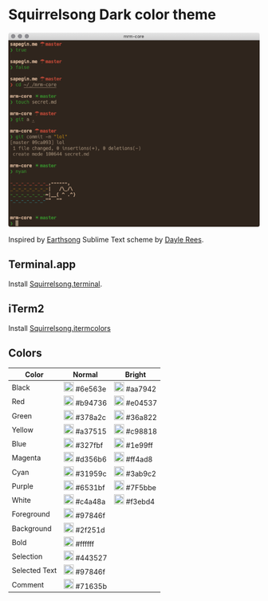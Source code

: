 # Squirrelsong Dark color theme

![Squirrelsong dark terminal color theme](squirrelsong_terminal.png)

Inspired by [Earthsong](https://github.com/daylerees/colour-schemes/blob/master/README.md#earthsong) Sublime Text scheme by [Dayle Rees](https://github.com/daylerees).

## Terminal.app

Install [Squirrelsong.terminal](https://raw.githubusercontent.com/sapegin/squirrelsong/master/Squirrelsong.terminal).

## iTerm2

Install [Squirrelsong.itermcolors](https://raw.githubusercontent.com/sapegin/squirrelsong/master/Squirrelsong.itermcolors)

## Colors

| Color   | Normal      | Bright      |
| ------- | ----------- | ----------- |
| Black   | <img src="http://www.thecolorapi.com/id?format=svg&named=false&hex=6e563e" width="20" height="20" alt=""> #6e563e  | <img src="http://www.thecolorapi.com/id?format=svg&named=false&hex=aa7942" width="20" height="20" alt=""> #aa7942 | 
| Red     | <img src="http://www.thecolorapi.com/id?format=svg&named=false&hex=b94736" width="20" height="20" alt=""> #b94736   | <img src="http://www.thecolorapi.com/id?format=svg&named=false&hex=e04537" width="20" height="20" alt=""> #e04537  |
| Green   | <img src="http://www.thecolorapi.com/id?format=svg&named=false&hex=378a2c" width="20" height="20" alt=""> #378a2c   | <img src="http://www.thecolorapi.com/id?format=svg&named=false&hex=36a822" width="20" height="20" alt=""> #36a822  |
| Yellow  | <img src="http://www.thecolorapi.com/id?format=svg&named=false&hex=a37515" width="20" height="20" alt=""> #a37515  | <img src="http://www.thecolorapi.com/id?format=svg&named=false&hex=c98818" width="20" height="20" alt=""> #c98818  |
| Blue    | <img src="http://www.thecolorapi.com/id?format=svg&named=false&hex=327fbf" width="20" height="20" alt=""> #327fbf | <img src="http://www.thecolorapi.com/id?format=svg&named=false&hex=1e99ff" width="20" height="20" alt=""> #1e99ff  |
| Magenta | <img src="http://www.thecolorapi.com/id?format=svg&named=false&hex=d356b6" width="20" height="20" alt=""> #d356b6  | <img src="http://www.thecolorapi.com/id?format=svg&named=false&hex=ff4ad8" width="20" height="20" alt=""> #ff4ad8  |
| Cyan    | <img src="http://www.thecolorapi.com/id?format=svg&named=false&hex=31959c" width="20" height="20" alt=""> #31959c  | <img src="http://www.thecolorapi.com/id?format=svg&named=false&hex=3ab9c2" width="20" height="20" alt=""> #3ab9c2  |
| Purple   | <img src="http://www.thecolorapi.com/id?format=svg&named=false&hex=6531bf" width="20" height="20" alt=""> #6531bf  | <img src="http://www.thecolorapi.com/id?format=svg&named=false&hex=7F5bbe" width="20" height="20" alt=""> #7F5bbe  |
| White | <img src="http://www.thecolorapi.com/id?format=svg&named=false&hex=c4a48a" width="20" height="20" alt=""> #c4a48a | <img src="http://www.thecolorapi.com/id?format=svg&named=false&hex=f3ebd4" width="20" height="20" alt=""> #f3ebd4 |
| Foreground | <img src="http://www.thecolorapi.com/id?format=svg&named=false&hex=97846f" width="20" height="20" alt=""> #97846f | |
| Background | <img src="http://www.thecolorapi.com/id?format=svg&named=false&hex=2f251d" width="20" height="20" alt=""> #2f251d | |
| Bold    | <img src="http://www.thecolorapi.com/id?format=svg&named=false&hex=ffffff" width="20" height="20" alt=""> #ffffff | |
| Selection | <img src="http://www.thecolorapi.com/id?format=svg&named=false&hex=443527" width="20" height="20" alt=""> #443527 | |
| Selected Text | <img src="http://www.thecolorapi.com/id?format=svg&named=false&hex=97846f" width="20" height="20" alt=""> #97846f | |
| Comment | <img src="http://www.thecolorapi.com/id?format=svg&named=false&hex=71635b" width="20" height="20" alt=""> #71635b | |
